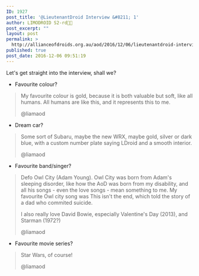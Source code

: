 ```yaml
---
ID: 1927
post_title: '@LieutenantDroid Interview &#8211; 1'
author: LIMODROID S2-rd🔭🔬
post_excerpt: ""
layout: post
permalink: >
  http://allianceofdroids.org.au/aod/2016/12/06/lieutenantdroid-interview-1/
published: true
post_date: 2016-12-06 09:51:19
---
```

Let's get straight into the interview, shall we?
<ul>
 	<li>Favourite colour?</li>
</ul>
<blockquote>My favourite colour is gold, because it is both valuable but soft, like all humans. All humans are like this, and it represents this to me.

@liamaod</blockquote>
<ul>
 	<li>Dream car?</li>
</ul>
<blockquote>Some sort of Subaru, maybe the new WRX, maybe gold, silver or dark blue, with a custom number plate saying LDroid and a smooth interior.

@liamaod</blockquote>
<ul>
 	<li>Favourite band/singer?</li>
</ul>
<blockquote>Defo Owl City (Adam Young). Owl City was born from Adam's sleeping disorder, like how the AoD was born from my disability, and all his songs - even the love songs - mean something to me. My favourite Owl city song was This isn't the end, which told the story of a dad who commited suicide.

I also really love David Bowie, especially Valentine's Day (2013), and Starman (1972?)

@liamaod</blockquote>
<ul>
 	<li>Favourite movie series?</li>
</ul>
<blockquote>Star Wars, of course!

@liamaod</blockquote>
